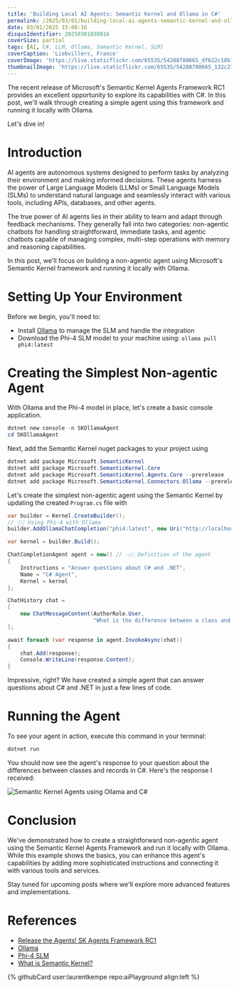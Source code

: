 ```yaml
---
title: 'Building Local AI Agents: Semantic Kernel and Ollama in C#'
permalink: /2025/03/01/building-local-ai-agents-semantic-kernel-and-ollama-in-csharp/
date: 03/01/2025 15:08:16
disqusIdentifier: 20250301030816
coverSize: partial
tags: [AI, C#, LLM, Ollama, Semantic Kernel, SLM]
coverCaption: 'Liebvillers, France'
coverImage: 'https://live.staticflickr.com/65535/54288780665_df622c18b1_h.jpg'
thumbnailImage: 'https://live.staticflickr.com/65535/54288780665_132c271a14_q.jpg'
---
```

The recent release of Microsoft's Semantic Kernel Agents Framework RC1 provides an excellent opportunity to explore its capabilities with C#. In this post, we'll walk through creating a simple agent using this framework and running it locally with Ollama.

Let's dive in!
<!-- more -->

# Introduction

AI agents are autonomous systems designed to perform tasks by analyzing their environment and making informed decisions. These agents harness the power of Large Language Models (LLMs) or Small Language Models (SLMs) to understand natural language and seamlessly interact with various tools, including APIs, databases, and other agents.

The true power of AI agents lies in their ability to learn and adapt through feedback mechanisms. They generally fall into two categories: non-agentic chatbots for handling straightforward, immediate tasks, and agentic chatbots capable of managing complex, multi-step operations with memory and reasoning capabilities.

In this post, we'll focus on building a non-agentic agent using Microsoft's Semantic Kernel framework and running it locally with Ollama.

# Setting Up Your Environment

Before we begin, you'll need to:

* Install [Ollama](https://www.ollama.com/) to manage the SLM and handle the integration
* Download the Phi-4 SLM model to your machine using: `ollama pull phi4:latest`

# Creating the Simplest Non-agentic Agent

With Ollama and the Phi-4 model in place, let's create a basic console application.

```powershell
dotnet new console -n SKOllamaAgent
cd SKOllamaAgent
```
Next, add the Semantic Kernel nuget packages to your project using

```powershell
dotnet add package Microsoft.SemanticKernel
dotnet add package Microsoft.SemanticKernel.Core
dotnet add package Microsoft.SemanticKernel.Agents.Core --prerelease
dotnet add package Microsoft.SemanticKernel.Connectors.Ollama --prerelease 
```

Let's create the simplest non-agentic agent using the Semantic Kernel by updating the created `Program.cs` file with

```csharp
var builder = Kernel.CreateBuilder();
// 👇🏼 Using Phi-4 with Ollama
builder.AddOllamaChatCompletion("phi4:latest", new Uri("http://localhost:11434"));

var kernel = builder.Build();

ChatCompletionAgent agent = new() // 👈🏼 Definition of the agent
{
    Instructions = "Answer questions about C# and .NET",
    Name = "C# Agent",
    Kernel = kernel
};

ChatHistory chat =
[
    new ChatMessageContent(AuthorRole.User, 
                           "What is the difference between a class and a record?")
];

await foreach (var response in agent.InvokeAsync(chat))
{
    chat.Add(response);
    Console.WriteLine(response.Content);
}
```

Impressive, right? We have created a simple agent that can answer questions about C# and .NET in just a few lines of code.

# Running the Agent

To see your agent in action, execute this command in your terminal:

```powershell
dotnet run
```

You should now see the agent's response to your question about the differences between classes and records in C#. Here's the response I received:

![Semantic Kernel Agents using Ollama and C#](/images/2025/Semantic_Kernel_Agents_using_Ollama_and_CSharp.png)

# Conclusion

We've demonstrated how to create a straightforward non-agentic agent using the Semantic Kernel Agents Framework and run it locally with Ollama. While this example shows the basics, you can enhance this agent's capabilities by adding more sophisticated instructions and connecting it with various tools and services.

Stay tuned for upcoming posts where we'll explore more advanced features and implementations.

# References

* [Release the Agents! SK Agents Framework RC1](https://devblogs.microsoft.com/semantic-kernel/release-the-agents-sk-agents-framework-rc1/)
* [Ollama](https://www.ollama.com/)
* [Phi-4 SLM](https://www.ollama.com/library/phi4)
* [What is Semantic Kernel?](https://learn.microsoft.com/en-us/semantic-kernel/overview/?tabs=Csharp)

<p></p>
{% githubCard user:laurentkempe repo:aiPlayground align:left %}

